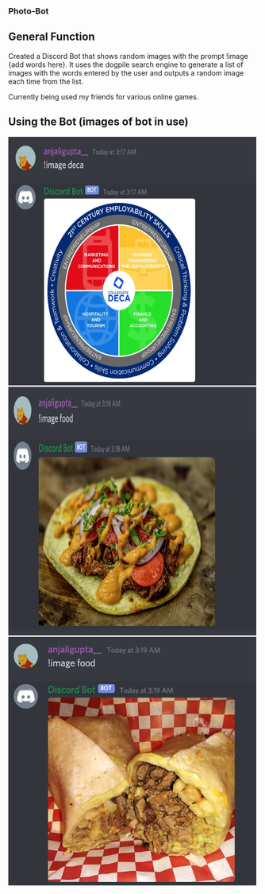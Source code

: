 ### Photo-Bot

## General Function
Created a Discord Bot that shows random images with the prompt !image {add words here}. It uses the dogpile search engine to generate a list of images with the words entered by the user and outputs a random image each time from the list.

Currently being used my friends for various online games.

## Using the Bot (images of bot in use)
<img src="pictures-of-bot/deca.png" alt="alt text" width="500" height="500">
<img src="pictures-of-bot/food.png" alt="alt text" width="500" height="500">
<img src="pictures-of-bot/food2.png" alt="alt text" width="500" height="500">
